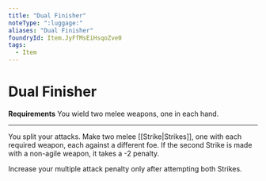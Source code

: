 ```yaml
---
title: "Dual Finisher"
noteType: ":luggage:"
aliases: "Dual Finisher"
foundryId: Item.JyFfMsEiHsqoZve0
tags:
  - Item
---
```


# Dual Finisher

**Requirements** You wield two melee weapons, one in each hand.

* * *

You split your attacks. Make two melee [[Strike|Strikes]], one with each required weapon, each against a different foe. If the second Strike is made with a non-agile weapon, it takes a -2 penalty.

Increase your multiple attack penalty only after attempting both Strikes.
